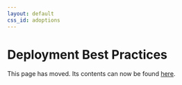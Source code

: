 ```yaml
---
layout: default
css_id: adoptions
---
```


# Deployment Best Practices

This page has moved. Its contents can now be found [here](https://uptane.github.io/deployment-considerations/index.html).

